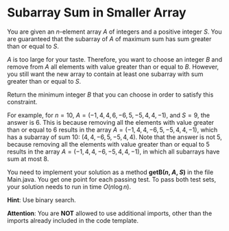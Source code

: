 # Subarray Sum in Smaller Array

You are given an $n$-element array $A$ of integers and a positive integer $S$. You are guaranteed that the subarray of $A$ of maximum sum has sum greater than or equal to $S$.

$A$ is too large for your taste. Therefore, you want to choose an integer $B$ and remove from $A$ all elements with value greater than or equal to $B$. However, you still want the new array to contain at least one subarray with sum greater than or equal to $S$.

Return the minimum integer $B$ that you can choose in order to satisfy this constraint.

For example, for $n=10$, $A=(-1, 4, 4, 6, -6, 5, -5, 4, 4, -1)$, and $S=9$, the answer is $6$. This is because removing all the elements with value greater than or equal to $6$ results in the array $A=(-1, 4, 4, -6, 5, -5, 4, 4, -1)$, which has a subarray of sum $10$: $(4, 4, -6, 5, -5, 4, 4)$. Note that the answer is not $5$, because removing all the elements with value greater than or equal to $5$ results in the array $A=(-1, 4, 4, -6, -5, 4, 4, -1)$, in which all subarrays have sum at most $8$.

You need to implement your solution as a method **getB($n$, $A$, $S$)** in the file Main.java. You get one point for each passing test. To pass both test sets, your solution needs to run in time $O(n \log n)$.

**Hint**: Use binary search.

**Attention**: You are **NOT** allowed to use additional imports, other than the imports already included in the code template.